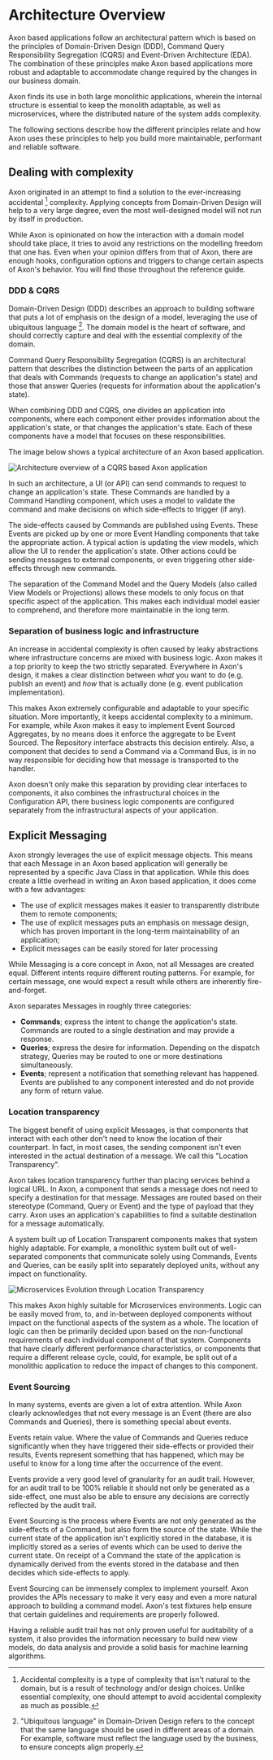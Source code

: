 # Architecture Overview

Axon based applications follow an architectural pattern which is based on the principles of Domain-Driven Design (DDD),
 Command Query Responsibility Segregation (CQRS) and Event-Driven Architecture (EDA). 
The combination of these principles make Axon based applications more robust
 and adaptable to accommodate change required by the changes in our business domain. 

Axon finds its use in both large monolithic applications, wherein the internal structure is essential to keep the monolith
adaptable, as well as microservices, where the distributed nature of the system adds complexity.

The following sections describe how the different principles relate and how Axon uses these principles to help you build
more maintainable, performant and reliable software.

## Dealing with complexity

Axon originated in an attempt to find a solution to the ever-increasing accidental [^1] complexity. 
Applying concepts from Domain-Driven Design will help to a very large degree,
 even the most well-designed model will not run by itself in production.

While Axon is opinionated on how the interaction with a domain model should take place, it tries to avoid any 
restrictions on the modelling freedom that one has. Even when your opinion differs from that of Axon, there are enough
hooks, configuration options and triggers to change certain aspects of Axon's behavior. You will find those throughout 
the reference guide.

### DDD & CQRS

Domain-Driven Design (DDD) describes an approach to building software that puts a lot of emphasis on the design of a
model, leveraging the use of ubiquitous language [^2]. The domain model is the heart of software, and should
correctly capture and deal with the essential complexity of the domain.

Command Query Responsibility Segregation (CQRS) is an architectural pattern that describes the distinction between the parts of
an application that deals with Commands (requests to change an application's state) and those that answer Queries 
(requests for information about the application's state).

When combining DDD and CQRS, one divides an application into components, where each component either provides information about the application's state,
or that changes the application's state. Each of these components have a model that focuses on these responsibilities.

The image below shows a typical architecture of an Axon based application.

![Architecture overview of a CQRS based Axon application](/.gitbook/assets/architecture-overview.png)

In such an architecture, a UI (or API) can send commands to request to change an application's state. These Commands are handled
by a Command Handling component, which uses a model to validate the command and make decisions on which side-effects
to trigger (if any). 

The side-effects caused by Commands are published using Events. These Events are picked up by one or more Event Handling 
components that take the appropriate action. A typical action is updating the view models, which allow the UI to render
the application's state. Other actions could be sending messages to external components, or even triggering other 
side-effects through new commands. 

The separation of the Command Model and the Query Models (also called View Models or Projections) allows these models
to only focus on that specific aspect of the application. This makes each individual model easier to comprehend, and
therefore more maintainable in the long term.

### Separation of business logic and infrastructure

An increase in accidental complexity is often caused by leaky abstractions where infrastructure concerns are mixed with 
business logic. Axon makes it a top priority to keep the two strictly separated. Everywhere in Axon's design, it makes
a clear distinction between _what_ you want to do (e.g. publish an event) and _how_ that is actually done (e.g. event 
publication implementation).

This makes Axon extremely configurable and adaptable to your specific situation. More importantly, it keeps
accidental complexity to a minimum. For example, while Axon makes it easy to implement Event Sourced Aggregates, by no
means does it enforce the aggregate to be Event Sourced. The Repository interface abstracts this decision entirely. Also,
a component that decides to send a Command via a Command Bus, is in no way responsible for deciding how that message
is transported to the handler.

Axon doesn't only make this separation by providing clear interfaces to components, it also combines the infrastructural
choices in the Configuration API, there business logic components are configured separately from the infrastructural
aspects of your application.

## Explicit Messaging

Axon strongly leverages the use of explicit message objects. This means that each Message in an Axon based application
will generally be represented by a specific Java Class in that application. While this does create a little overhead in
writing an Axon based application, it does come with a few advantages:

 * The use of explicit messages makes it easier to transparently distribute them to remote components;
 * The use of explicit messages puts an emphasis on message design, which has proven important in the long-term maintainability of an application;
 * Explicit messages can be easily stored for later processing

While Messaging is a core concept in Axon, not all Messages are created equal. 
Different intents require different routing patterns. 
For example, for certain message, one would expect a result while others are inherently fire-and-forget. 

Axon separates Messages in roughly three categories:
 * **Commands**; express the intent to change the application's state. Commands are routed to a single destination and may provide a response.
 * **Queries**; express the desire for information. Depending on the dispatch strategy, Queries may be routed to one or more destinations simultaneously.
 * **Events**; represent a notification that something relevant has happened. Events are published to any component interested and do not provide any form of return value.

### Location transparency

The biggest benefit of using explicit Messages,
 is that components that interact with each other don't need to know the location of their counterpart. 
In fact, in most cases, the sending component isn't even interested in the actual destination of a message. 
We call this "Location Transparency".

Axon takes location transparency further than placing services behind a logical URL. 
In Axon, a component that sends a message does not need to specify a destination for that message. 
Messages are routed based on their stereotype (Command, Query or Event) and the type of payload that they carry. 
Axon uses an application's capabilities to find a suitable destination for a message automatically. 

A system built up of Location Transparent components makes that system highly adaptable. For example, a monolithic system
built out of well-separated components that communicate solely using Commands, Events and Queries, can be easily split
into separately deployed units, without any impact on functionality. 

![Microservices Evolution through Location Transparency](/.gitbook/assets/location-transparency.png)

This makes Axon highly suitable for Microservices environments. 
Logic can be easily moved from, to, and in-between deployed components without impact on the functional aspects of the system as a whole. 
The location of logic can then be primarily decided upon based on the non-functional requirements
 of each individual component of that system. 
Components that have clearly different performance characteristics, or components that require a different release cycle,
 could, for example, be split out of a monolithic application to reduce the impact of changes to this component.

### Event Sourcing

In many systems, events are given a lot of extra attention. While Axon clearly acknowledges that not every message is an
Event (there are also Commands and Queries), there is something special about events.

Events retain value. 
Where the value of Commands and Queries reduce significantly when they have triggered their side-effects or provided their results,
 Events represent something that has happened, 
 which may be useful to know for a long time after the occurrence of the event.

Events provide a very good level of granularity for an audit trail. 
However, for an audit trail to be 100% reliable it should not only be generated as a side-effect,
 one must also be able to ensure any decisions are correctly reflected by the audit trail.

Event Sourcing is the process where Events are not only generated as the side-effects of a Command, but also form the source
of the state. While the current state of the application isn't explicitly stored in the database, it is implicitly stored as a series of events which can be used to derive the current state. On receipt of a Command the state of the application is dynamically derived from the events stored in the database and then decides which side-effects to apply.  

Event Sourcing can be immensely complex to implement yourself. Axon provides the APIs necessary to make it very easy and
even a more natural approach to building a command model. Axon's test fixtures help ensure that certain guidelines and
requirements are properly followed.

Having a reliable audit trail has not only proven useful for auditability of a system, it also provides the information
necessary to build new view models, do data analysis and provide a solid basis for machine learning algorithms.

[^1]: Accidental complexity is a type of complexity that isn't natural to the domain, but is a result of technology and/or design choices. Unlike essential complexity, one should attempt to avoid accidental complexity as much as possible.

[^2]: "Ubiquitous language" in Domain-Driven Design refers to the concept that the same language should be used in different areas of a domain. For example, software must reflect the language used by the business, to ensure concepts align properly.
